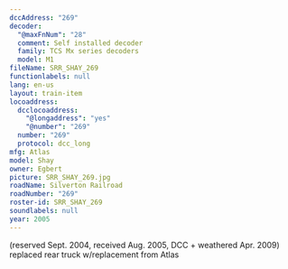 ```yaml
---
dccAddress: "269"
decoder:
  "@maxFnNum": "28"
  comment: Self installed decoder
  family: TCS Mx series decoders
  model: M1
fileName: SRR_SHAY_269
functionlabels: null
lang: en-us
layout: train-item
locoaddress:
  dcclocoaddress:
    "@longaddress": "yes"
    "@number": "269"
  number: "269"
  protocol: dcc_long
mfg: Atlas
model: Shay
owner: Egbert
picture: SRR_SHAY_269.jpg
roadName: Silverton Railroad
roadNumber: "269"
roster-id: SRR_SHAY_269
soundlabels: null
year: 2005
---
```


(reserved Sept. 2004, received Aug. 2005, DCC + weathered Apr. 2009)
replaced rear truck w/replacement from Atlas
